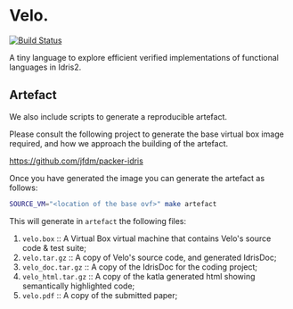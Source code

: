 # Velo.

[![Build Status](https://github.com/jfdm/velo-lang/actions/workflows/ci-ubuntu.yml/badge.svg)](https://github.com/jfdm/velo-lang/actions/workflows/ci-ubuntu.yml)

A tiny language to explore efficient verified implementations of functional languages in Idris2.


## Artefact

We also include scripts to generate a reproducible artefact.

Please consult the following project to generate the base virtual box image required, and how we approach the building of the artefact.

https://github.com/jfdm/packer-idris

Once you have generated the image you can generate the artefact as follows:

```bash
SOURCE_VM="<location of the base ovf>" make artefact
```

This will generate in `artefact` the following files:

1. `velo.box` :: A Virtual Box virtual machine that contains Velo's source code & test suite;
2. `velo.tar.gz` :: A copy of Velo's source code, and generated IdrisDoc;
3. `velo_doc.tar.gz` :: A copy of the IdrisDoc for the coding project;
4. `velo_html.tar.gz` :: A copy of the katla generated html showing semantically highlighted code;
4. `velo.pdf` :: A copy of the submitted paper;
